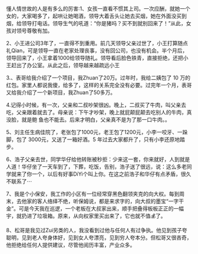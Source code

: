 懂人情世故的人是有多么的厉害:1、女孩一直看不惯其上司。一次应酬，就她一个女的，大家喝多了，起哄让她喝酒，领导大着舌头让她去买烟，她在外面没买到烟，给领导打电话。领导生气的吼道：“你是猪吗？买不到就别回来了！”从此，女孩对领号尊敬有加。

2、﻿﻿小王进公司3年了，一直得不到重用。前几天领导父亲过世了，小王打算随点礼Qian，可是领导一直在老家处理丧事，没有回公司，也没有机会。半个月后，领导回来了，小王拿着1000给领导随礼。领导看后脸色铁青，直接拒绝，还把小王赶出了办公室。从此之后，领导越来越疏远小王

3.、表哥给我介绍了一个项目，我Zhuan了20万。过年时，我给二姨包了 10 万的红包。家里人都说我傻，给多了，这样的关系完全没有必要。过完年一个月，表哥又给我介绍了一个新项目，我Zhuan了50多万。

4.记得小时候，有一次，父亲和二叔吵架很凶。晚上，二叔买了牛肉，叫父亲去吃，父亲跟着就去了。母亲说：下午才吵架，晚上就屁颠屁颠去吃别人的牛肉，真没脸，就是鲍 鱼也不能去。后来才明白，父亲真不是为了那一口牛肉。。

5、刘主任生病佳院了，老张包了1000元，老王包了1200元，小李一咬牙、一跺脚，包了 3000元，又送了一箱好酒。5 年过去大家都升了，只有小李还原地踏步。

6、浩子父亲去世，同学华仔给他转账被秒拒：少来这一套，你来就好，人到就是人道！华仔坐了一天车到了，下葬，吃饭，告别，浩子送了很远，说：这么多老同学就来了你一个，以后有好事DiYi个叫上你。在这之前浩子和华仔有点矛盾，很久不联系了⋯

7、我是个小保安，我工作的小区有一位经常穿黑色翻领夹克的向大权。每到周末，去他家的客人络绎不绝，听保姆说，都是来求字的，向大叔的墨宝“一字干金”。可是今天我在巡逻，一个老板在大叔家出来，顺手把叠得板板正正的一幅宇，就扔进了垃圾箱。原来，从向权家里买出来了，它也就不值💰了。

8、松哥是我见过Zui另类的人，我没看到过他与任何人有过争执。他见到孩子夸聪明，见到老人夸身体好，见到女人夸漂亮，见到穷人夸本分。但松哥又很吝奇，他拒绝给任何人提供建议，尽管他阅历丰富，产业众多。